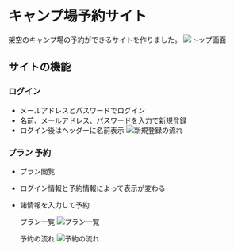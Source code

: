 # キャンプ場予約サイト
架空のキャンプ場の予約ができるサイトを作りました。
![トップ画面](https://github.com/mikuN-m/camp/assets/120076733/57ce355f-8840-4a69-a142-f289b76c1a60)


## サイトの機能

### ログイン
- メールアドレスとパスワードでログイン
- 名前、メールアドレス、パスワードを入力で新規登録
- ログイン後はヘッダーに名前表示
![新規登録の流れ](https://github.com/mikuN-m/camp/assets/120076733/6536a0a3-a8ea-4857-892e-07d27d7a240a)

### プラン 予約
- プラン閲覧
- ログイン情報と予約情報によって表示が変わる
- 諸情報を入力して予約

  プラン一覧
![プラン一覧](https://github.com/mikuN-m/camp/assets/120076733/44e80ba2-963f-4b8b-b68a-190b08fb1f99)


  予約の流れ
![予約の流れ](https://github.com/mikuN-m/camp/assets/120076733/8497e7ea-08a5-4abd-8b39-184210f493ad)